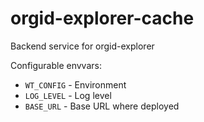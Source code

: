 # orgid-explorer-cache
Backend service for orgid-explorer


Configurable envvars:
- `WT_CONFIG` - Environment
- `LOG_LEVEL` - Log level
- `BASE_URL` - Base URL where deployed
